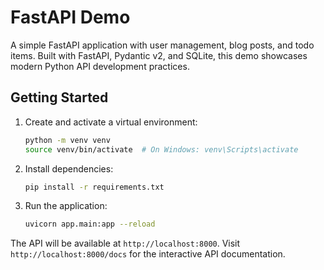 # FastAPI Demo

A simple FastAPI application with user management, blog posts, and todo items. Built with FastAPI, Pydantic v2, and SQLite, this demo showcases modern Python API development practices.

## Getting Started

1. Create and activate a virtual environment:
   ```bash
   python -m venv venv
   source venv/bin/activate  # On Windows: venv\Scripts\activate
   ```

2. Install dependencies:
   ```bash
   pip install -r requirements.txt
   ```

3. Run the application:
   ```bash
   uvicorn app.main:app --reload
   ```

The API will be available at `http://localhost:8000`. Visit `http://localhost:8000/docs` for the interactive API documentation. 